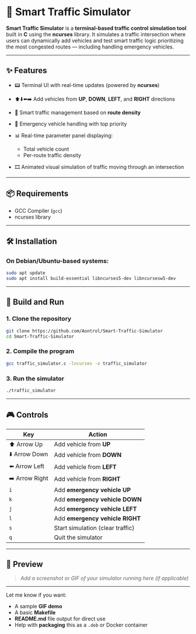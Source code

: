 # 🚦 Smart Traffic Simulator

**Smart Traffic Simulator** is a **terminal-based traffic control simulation tool** built in **C** using the **ncurses** library. It simulates a traffic intersection where users can dynamically add vehicles and test smart traffic logic prioritizing the most congested routes — including handling emergency vehicles.

---

## ✨ Features

* 📟 Terminal UI with real-time updates (powered by **ncurses**)
* ⬆️⬇️⬅️➡️ Add vehicles from **UP**, **DOWN**, **LEFT**, and **RIGHT** directions
* 🧠 Smart traffic management based on **route density**
* 🚨 Emergency vehicle handling with top priority
* 📊 Real-time parameter panel displaying:

  * Total vehicle count
  * Per-route traffic density
* 🎞️ Animated visual simulation of traffic moving through an intersection

---

## 📦 Requirements

* GCC Compiler (`gcc`)
* ncurses library

---

## 🛠️ Installation

### On Debian/Ubuntu-based systems:

```bash
sudo apt update
sudo apt install build-essential libncurses5-dev libncursesw5-dev
```

---

## 🔧 Build and Run

### 1. Clone the repository

```bash
git clone https://github.com/Aontrol/Smart-Traffic-Simulator
cd Smart-Traffic-Simulator
```

### 2. Compile the program

```bash
gcc traffic_simulator.c -lncurses -o traffic_simulator
```

### 3. Run the simulator

```bash
./traffic_simulator
```

---

## 🎮 Controls

| Key            | Action                           |
| -------------- | -------------------------------- |
| ⬆️ Arrow Up    | Add vehicle from **UP**          |
| ⬇️ Arrow Down  | Add vehicle from **DOWN**        |
| ⬅️ Arrow Left  | Add vehicle from **LEFT**        |
| ➡️ Arrow Right | Add vehicle from **RIGHT**       |
| `i`            | Add **emergency vehicle UP**     |
| `k`            | Add **emergency vehicle DOWN**   |
| `j`            | Add **emergency vehicle LEFT**   |
| `l`            | Add **emergency vehicle RIGHT**  |
| `s`            | Start simulation (clear traffic) |
| `q`            | Quit the simulator               |

---

## 📸 Preview

> *Add a screenshot or GIF of your simulator running here (if applicable)*

---
Let me know if you want:

* A sample **GIF demo**
* A basic **Makefile**
* **README.md** file output for direct use
* Help with **packaging** this as a `.deb` or Docker container

